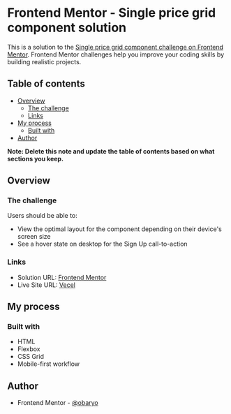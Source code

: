# Frontend Mentor - Single price grid component solution

This is a solution to the [Single price grid component challenge on Frontend Mentor](https://www.frontendmentor.io/challenges/single-price-grid-component-5ce41129d0ff452fec5abbbc). Frontend Mentor challenges help you improve your coding skills by building realistic projects. 

## Table of contents

- [Overview](#overview)
  - [The challenge](#the-challenge)
  - [Links](#links)
- [My process](#my-process)
  - [Built with](#built-with)
- [Author](#author)

**Note: Delete this note and update the table of contents based on what sections you keep.**

## Overview

### The challenge

Users should be able to:

- View the optimal layout for the component depending on their device's screen size
- See a hover state on desktop for the Sign Up call-to-action

### Links

- Solution URL: [Frontend Mentor](https://www.frontendmentor.io/solutions/single-price-grid-component-html-css-flexbox-QymVi7cUY)
- Live Site URL: [Vecel](https://single-price-grid-component-master-obaryo.vercel.app/)

## My process

### Built with

- HTML
- Flexbox
- CSS Grid
- Mobile-first workflow

## Author
- Frontend Mentor - [@obaryo](https://www.frontendmentor.io/profile/obaryo)

